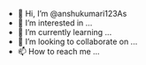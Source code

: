 - 👋 Hi, I’m @anshukumari123As
- 👀 I’m interested in ...
- 🌱 I’m currently learning ...
- 💞️ I’m looking to collaborate on ...
- 📫 How to reach me ...

<!---
anshukumari123As/anshukumari123As is a ✨ special ✨ repository because its `README.md` (this file) appears on your GitHub profile.
You can click the Preview link to take a look at your changes.
--->
